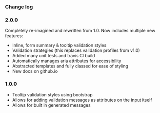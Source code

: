 ### Change log

### 2.0.0

Completely re-imagined and rewritten from 1.0. Now includes multiple new features:
 * Inline, form summary & tooltip validation styles
 * Validation strategies (this replaces validation profiles from v1.0)
 * Added many unit tests and travis CI build
 * Automatically manages aria attributes for accessibility
 * Abstracted templates and fully classed for ease of styling
 * New docs on github.io

### 1.0.0

 * Tooltip validation styles using bootstrap
 * Allows for adding validation messages as attributes on the input itself
 * Allows for built in generated messages